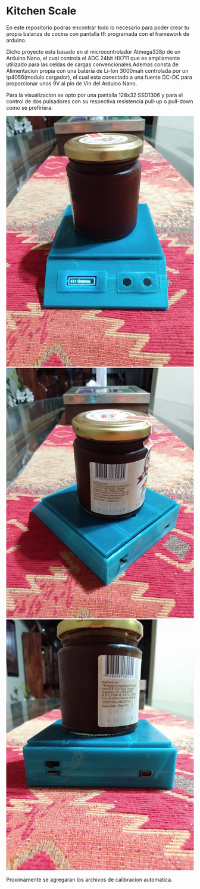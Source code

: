 # Kitchen Scale

En este repositorio podras encontrar todo lo necesario para poder crear tu 
propia balanza de cocina con pantalla tft programada con el framework de arduino.

Dicho proyecto esta basado en el microcontrolador Atmega328p de un Arduino Nano, el cual controla el ADC 24bit HX711 que es ampliamente utilizado para las celdas de cargas convencionales.Ademas consta de Alimentacion propia con una bateria de Li-Ion 3000mah controlada por un tp4056(modulo cargador), el cual esta conectado a una fuente DC-DC para proporcionar unos 9V al pin de Vin del Arduino Nano.

Para la visualizacion se opto por una pantalla 128x32 SSD1306 y para el control de dos pulsadores con su respectiva resistencia pull-up o pull-down como se prefiriera.

![Scale3](https://github.com/SantiSheridan/Kitchen-Scale/blob/main/Img/Scale3.jpeg)
![Scale2](https://github.com/SantiSheridan/Kitchen-Scale/blob/main/Img/Scale2.jpeg)
![Scale1](https://github.com/SantiSheridan/Kitchen-Scale/blob/main/Img/Scale1.jpeg)


Proximamente se agregaran los archivos de calibracion automatica.

